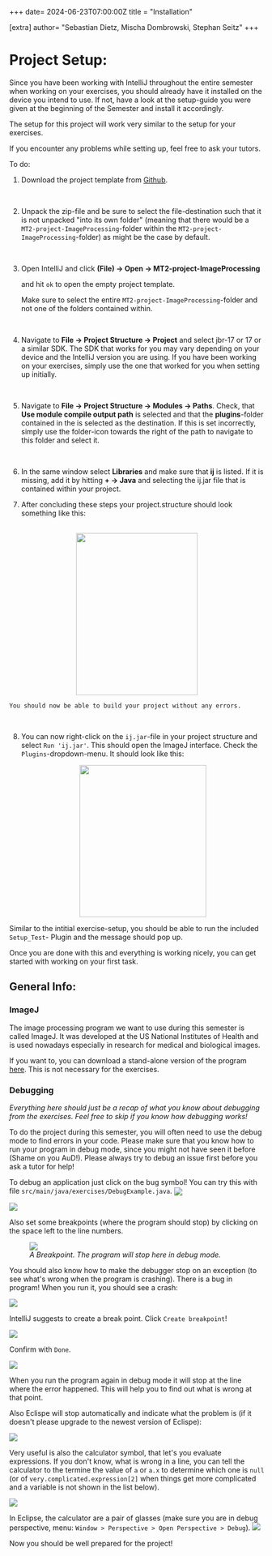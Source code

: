 +++
date= 2024-06-23T07:00:00Z
title = "Installation"

[extra]
author= "Sebastian Dietz, Mischa Dombrowski, Stephan Seitz"
+++

# Project Setup:

Since you have been working with IntelliJ throughout the entire semester when working on your exercises, you should already have it installed on the device you intend to use. 
If not, have a look at the setup-guide you were given at the beginning of the Semester and install it accordingly.

The setup for this project will work very similar to the setup for your exercises.

If you encounter any problems while setting up, feel free to ask your tutors. 

To do: 

1. Download the project template from [Github](https://github.com/mt2-erlangen/MT2-project-ImageProcessing). 
<br>

2. Unpack the zip-file and be sure to select the file-destination such that it is not unpacked "into its own folder" (meaning that there would be a `MT2-project-ImageProcessing`-folder within the `MT2-project-ImageProcessing`-folder) as might be the case by default.
 <br>

3. Open IntelliJ and click  **(File) &rarr; Open &rarr; MT2-project-ImageProcessing**

   and hit `ok` to open the empty project template. 

    Make sure to select the entire `MT2-project-ImageProcessing`-folder and not one of the folders contained within. 
<br>

4. Navigate to **File &rarr; Project Structure &rarr; Project** and select jbr-17 or 17 or a similar SDK. 
 The SDK that works for you may vary depending on your device and the IntelliJ version you are using. If you have been working on your exercises, simply use the one that worked for you when setting up initially. 
 <br>

5.  Navigate to **File → Project Structure → Modules → Paths**.
 Check, that **Use module compile output path** is selected and that the
 **plugins**-folder contained in the is selected as the destination. If this is set
 incorrectly, simply use the folder-icon towards the right of the path to navigate to
 this folder and select it.
 <br>

6.  In the same window select **Libraries** and make sure that **ij** is listed.
 If it is missing, add it by hitting **+ → Java** and selecting the ij.jar file that is contained within your project.

7. After concluding these steps your project.structure should look something like this:   
<br/>

   <center><img src="../project_structure.png" width="240" height="320"></center>
    
    You should now be able to build your project without any errors. 
    
<br>

8. You can now right-click on the `ij.jar`-file in your project structure and select ``Run 'ij.jar'``. This should open the ImageJ interface. Check the `Plugins`-dropdown-menu. It should look like this: 
    <br/>

    <center><img src="../plugins_dropdown.png" width="250" height="300"></center>

Similar to the intitial exercise-setup, you should be able to run the included ``Setup_Test``- Plugin and the message should pop up. 

Once you are done with this and everything is working nicely, you can get started with working on your first task. 

## General Info:

### ImageJ

The image processing program we want to use during this semester is called ImageJ.
It was developed at the US National Institutes of Health and is used nowadays especially in research
for medical and biological images.

If you want to, you can download a stand-alone version of the program [here](https://fiji.sc/).
This is not necessary for the exercises.


### Debugging

<i>Everything here should just be a recap of what you know about debugging from the exercises. Feel free to skip if you know how debugging works!</i>

To do the project during this semester, you will often need to use the debug mode to find errors in your code.
Please make sure that you know how to run your program in debug mode, since you might not have seen it before (Shame on you AuD!).
Please always try to debug an issue first before you ask a tutor for help!

To debug an application just click on the bug symbol! You can try this with file `src/main/java/exercises/DebugExample.java`.
<img align="center" src="../debug_intellj.png" ></td>

<img align="center" src="../debug_eclipse.png" ></td>

Also set some breakpoints (where the program should stop) by clicking on the space left to the line numbers.

<figure>
<img align="center" src="../eclipse_breakpoint.png" ></td>
<figcaption><i>A Breakpoint. The program will stop here in debug mode.</i></figcaption>
</figure>


You should also know how to make the debugger stop on an exception (to see what's wrong when the program is crashing).
There is a bug in program! When you run it, you should see a crash:

![](../exception_breakpoint_intellj.png)

IntelliJ suggests to create a break point. Click `Create breakpoint`!

![](../exception_breakpoint_intellij2.png)

Confirm with `Done`.

![](../exception_breakpoint_intellij3.png)

When you run the program again in debug mode it will stop at the line where the error happened.
This will help you to find out what is wrong at that point.

Also Eclispe will stop automatically and indicate what the problem is (if it doesn't please upgrade to the newest version of Eclispe):

![](../exception_breakpoint_eclipse.png)

Very useful is also the calculator symbol, that let's you evaluate expressions.
If you don't know, what is wrong in a line, you can tell the calculator to the termine the value of `a` or `a.x` to determine which one
is `null` (or of `very.complicated.expression[2]` when things get more complicated and a variable is not shown in the list below).

![](../intellij_calculator.png)

In Eclipse, the calculator are a pair of glasses (make sure you are in debug perspective, menu: `Window > Perspective > Open Perspective > Debug`).
![](../eclipse_watches.png)

Now you should be well prepared for the project!
